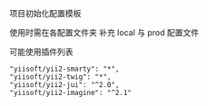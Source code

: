项目初始化配置模板

使用时需在各配置文件夹 补充 local 与 prod 配置文件

可能使用插件列表

```
"yiisoft/yii2-smarty": "*",
"yiisoft/yii2-twig": "*",
"yiisoft/yii2-jui": "^2.0",
"yiisoft/yii2-imagine": "^2.1"

```